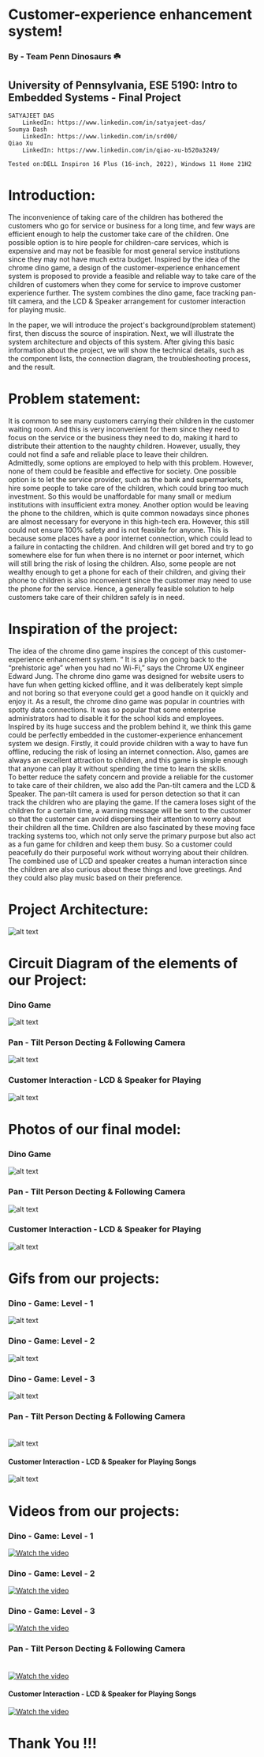 # Customer-experience enhancement system!
### By - Team Penn Dinosaurs ☘️

## University of Pennsylvania, ESE 5190: Intro to Embedded Systems - Final Project
    SATYAJEET DAS
        LinkedIn: https://www.linkedin.com/in/satyajeet-das/
    Soumya Dash
        LinkedIn: https://www.linkedin.com/in/srd00/
    Qiao Xu
        LinkedIn: https://www.linkedin.com/in/qiao-xu-b520a3249/

    Tested on:DELL Inspiron 16 Plus (16-inch, 2022), Windows 11 Home 21H2
    
    
    
# Introduction:<br />
The inconvenience of taking care of the children has bothered the customers who go for service or business for a long time, and few ways are efficient enough to help the customer take care of the children. One possible option is to hire people for children-care services, which is expensive and may not be feasible for most general service institutions since they may not have much extra budget. Inspired by the idea of the chrome dino game, a design of the customer-experience enhancement system is proposed to provide a feasible and reliable way to take care of the children of customers when they come for service to improve customer experience further. The system combines the dino game, face tracking pan-tilt camera, and the LCD & Speaker arrangement for customer interaction for playing music.<br />

In the paper, we will introduce the project's background(problem statement) first, then discuss the source of inspiration. Next, we will illustrate the system architecture and objects of this system. After giving this basic information about the project, we will show the technical details, such as the component lists, the connection diagram, the troubleshooting process, and the result.<br />


# Problem statement:<br />
It is common to see many customers carrying their children in the customer waiting room. And this is very inconvenient for them since they need to focus on the service or the business they need to do, making it hard to distribute their attention to the naughty children. However, usually, they could not find a safe and reliable place to leave their children. <br />
Admittedly, some options are employed to help with this problem. However, none of them could be feasible and effective for society. One possible option is to let the service provider, such as the bank and supermarkets, hire some people to take care of the children, which could bring too much investment. So this would be unaffordable for many small or medium institutions with insufficient extra money. Another option would be leaving the phone to the children, which is quite common nowadays since phones are almost necessary for everyone in this high-tech era. However, this still could not ensure 100% safety and is not feasible for anyone. This is because some places have a poor internet connection, which could lead to a failure in contacting the children. And children will get bored and try to go somewhere else for fun when there is no internet or poor internet, which will still bring the risk of losing the children. Also, some people are not wealthy enough to get a phone for each of their children, and giving their phone to children is also inconvenient since the customer may need to use the phone for the service.
Hence, a generally feasible solution to help customers take care of their children safely is in need. <br />

# Inspiration of the project:<br />

The idea of the chrome dino game inspires the concept of this customer-experience enhancement system. “ It is a play on going back to the “prehistoric age” when you had no Wi-Fi,” says the Chrome UX engineer Edward Jung. The chrome dino game was designed for website users to have fun when getting kicked offline, and it was deliberately kept simple and not boring so that everyone could get a good handle on it quickly and enjoy it. As a result, the chrome dino game was popular in countries with spotty data connections. It was so popular that some enterprise administrators had to disable it for the school kids and employees. <br />
Inspired by its huge success and the problem behind it, we think this game could be perfectly embedded in the customer-experience enhancement system we design. Firstly, it could provide children with a way to have fun offline, reducing the risk of losing an internet connection. Also, games are always an excellent attraction to children, and this game is simple enough that anyone can play it without spending the time to learn the skills.<br />
To better reduce the safety concern and provide a reliable for the customer to take care of their children, we also add the Pan-tilt camera and the LCD & Speaker. The pan-tilt camera is used for person detection so that it can track the children who are playing the game. If the camera loses sight of the children for a certain time, a warning message will be sent to the customer so that the customer can avoid dispersing their attention to worry about their children all the time. Children are also fascinated by these moving face tracking systems too, which not only serve the primary purpose but also act as a fun game for children and keep them busy. So a customer could peacefully do their purposeful work without worrying about their children. The combined use of LCD and speaker creates a human interaction since the children are also curious about these things and love greetings. And they could also play music based on their preference.<br />
    
    
    

# Project Architecture: <br />
![alt text](https://github.com/satyajeetburla/ESE-519-FINAL-PROJECT/blob/main/media/triangle.png)<br />



# Circuit Diagram of the elements of our Project:<br />
### Dino Game
![alt text](https://github.com/satyajeetburla/ESE-519-FINAL-PROJECT/blob/main/diagram/Circuit%20Diagram/Dino_Game_Ckt.png)<br />
### Pan - Tilt Person Decting & Following Camera
![alt text](https://github.com/satyajeetburla/ESE-519-FINAL-PROJECT/blob/main/diagram/Circuit%20Diagram/Pan_Tilt_Camera_Ckt.png)<br />
### Customer Interaction - LCD & Speaker for Playing
![alt text](https://github.com/satyajeetburla/ESE-519-FINAL-PROJECT/blob/main/diagram/Circuit%20Diagram/Human_Interaction_System(LCD%2BSpeaker)_Ckt.png)<br />


# Photos of our final model:<br />
### Dino Game
![alt text](https://github.com/satyajeetburla/ESE-519-FINAL-PROJECT/blob/main/media/Photos%20of%20Final%20Models/Dino%20Game.JPG)<br />
### Pan - Tilt Person Decting & Following Camera
![alt text](https://github.com/satyajeetburla/ESE-519-FINAL-PROJECT/blob/main/media/Photos%20of%20Final%20Models/Pan%20Tilt.jpg)<br />
### Customer Interaction - LCD & Speaker for Playing
![alt text](https://github.com/satyajeetburla/ESE-519-FINAL-PROJECT/blob/main/media/Photos%20of%20Final%20Models/Speaker%20and%20LCD.JPG)<br />

# Gifs from our projects:<br />
### Dino - Game: Level - 1<br />
![alt text](https://github.com/satyajeetburla/ESE-519-FINAL-PROJECT/blob/main/media/GIF/dino_level1%2000_00_00-00_00_30.gif)<br />
### Dino - Game: Level - 2<br />
![alt text](https://github.com/satyajeetburla/ESE-519-FINAL-PROJECT/blob/main/media/GIF/dino_level2%2000_00_00-00_00_30.gif)<br />
### Dino - Game: Level - 3<br />
![alt text](https://github.com/satyajeetburla/ESE-519-FINAL-PROJECT/blob/main/media/GIF/Dino_Level3%2000_00_00-00_00_30.gif)<br />
### Pan - Tilt Person Decting & Following Camera<br /><br />
![alt text](https://github.com/satyajeetburla/ESE-519-FINAL-PROJECT/blob/main/media/GIF/Face%20detection%2000_00_00-00_00_30.gif)<br />
#### Customer Interaction - LCD & Speaker for Playing Songs<br />
![alt text](https://github.com/satyajeetburla/ESE-519-FINAL-PROJECT/blob/main/media/GIF/LCD_Speaker%2000_00_00-00_00_30.gif)<br />

# Videos from our projects:<br />
### Dino - Game: Level - 1<br />
[![Watch the video](https://github.com/satyajeetburla/ESE-519-FINAL-PROJECT/blob/main/media/images.jpg)](https://github.com/satyajeetburla/ESE-519-FINAL-PROJECT/blob/main/media/Videos/dino_level1.mp4)
### Dino - Game: Level - 2<br />
[![Watch the video](https://github.com/satyajeetburla/ESE-519-FINAL-PROJECT/blob/main/media/images.jpg)](https://github.com/satyajeetburla/ESE-519-FINAL-PROJECT/blob/main/media/Videos/dino_level2.mp4)
### Dino - Game: Level - 3<br />
[![Watch the video](https://github.com/satyajeetburla/ESE-519-FINAL-PROJECT/blob/main/media/images.jpg)](https://github.com/satyajeetburla/ESE-519-FINAL-PROJECT/blob/main/media/Videos/Dino_Level3.mp4)
### Pan - Tilt Person Decting & Following Camera<br /><br />
[![Watch the video](https://github.com/satyajeetburla/ESE-519-FINAL-PROJECT/blob/main/media/images.jpg)](https://github.com/satyajeetburla/ESE-519-FINAL-PROJECT/blob/main/media/Videos/Face%20detection.mp4)
#### Customer Interaction - LCD & Speaker for Playing Songs<br />
[![Watch the video](https://github.com/satyajeetburla/ESE-519-FINAL-PROJECT/blob/main/media/images.jpg)](https://github.com/satyajeetburla/ESE-519-FINAL-PROJECT/blob/main/media/Videos/LCD_Speaker.mp4)

# Thank You !!!
